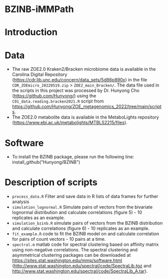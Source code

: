 # BZINB-iMMPath

# Introduction


# Data
* The raw ZOE2.0 Kraken2/Bracken microbiome data is available in the Carolina Digital Repository (https://cdr.lib.unc.edu/concern/data_sets/5d86p890x) in the file `CDR_ZOEmicro_20220519.zip` > `ZOE2_main_Bracken/`. The data file used in the scripts in this project was processed by Dr. Hunyong Cho (https://github.com/Hunyong/) using the `C01_data.reading.bracken2021.R` script from https://github.com/Hunyong/ZOE_metagenomics_2022/tree/main/scripts. 
* The ZOE2.0 metabolite data is available in the MetaboLights repository (https://www.ebi.ac.uk/metabolights/MTBLS2215/files).

# Software
* To install the BZINB package, please run the following line:
install_github("Hunyong/BZINB")

# Description of scripts
* `process_data.R` Filter and save data in R lists of data frames for further analysis
* `simulation_lognormal.R` Simulate pairs of vectors from the bivariate lognormal distribution and calculate correlations (figure 5) - 10 replicates as an example.
* `simulation_bzinb.R` simulate pairs of vectors from the BZINB distribution and calculate correlations (figure 6) - 10 replicates as an example.
* `fit_example.R` code to fit the BZINB model on and calculate correlation for pairs of count vectors - 10 pairs at a time. 
* `spectral.m` matlab code for spectral clustering based on affinity matrix using non-negative correlations. The spectral clustering and asymmetrical clustering packages can be downloaded at https://sites.stat.washington.edu/mmp/software.html (http://www.stat.washington.edu/spectral/code/SpectraLib.tgz and http://www.stat.washington.edu/spectral/code/SpectraLib_A.tar).



